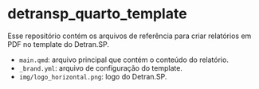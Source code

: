 # detransp_quarto_template

Esse repositório contém os arquivos de referência para criar relatórios em PDF no template do Detran.SP.

- `main.qmd`: arquivo principal que contém o conteúdo do relatório.
- `_brand.yml`: arquivo de configuração do template.
- `img/logo_horizontal.png`: logo do Detran.SP.

